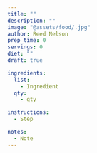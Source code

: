 ```yaml
---
title: ""
description: ""
image: "@assets/food/.jpg"
author: Reed Nelson
prep_time: 0
servings: 0
diet: ""
draft: true

ingredients:
  list:
    - Ingredient
  qty:
    - qty

instructions:
  - Step

notes:
  - Note
---
```

